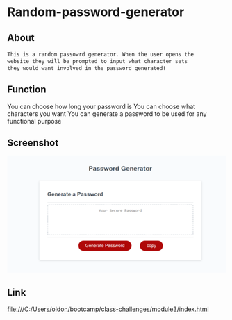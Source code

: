 # Random-password-generator

## About
    This is a random passowrd generator. When the user opens the 
    website they will be prompted to input what character sets 
    they would want involved in the password generated!

## Function 

You can choose how long your password is
You can choose what characters you want
You can generate a password to be used for any functional purpose 

## Screenshot

![alt = "A screenshot of the password generator"](./assets/images/passwordgeneratorscreenshot.png)

## Link

 [file:///C:/Users/oldon/bootcamp/class-challenges/module3/index.html](doc:linking-to-pages#file:///C:/Users/oldon/bootcamp/class-challenges/module3/index.html)
